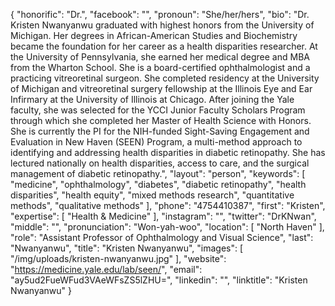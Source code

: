 {
  "honorific": "Dr.",
  "facebook": "",
  "pronoun": "She/her/hers",
  "bio": "Dr. Kristen Nwanyanwu graduated with highest honors from the University of Michigan. Her degrees in African-American Studies and Biochemistry became the foundation for her career as a health disparities researcher. At the University of Pennsylvania, she earned her medical degree and MBA from the Wharton School. She is a board-certified ophthalmologist and a practicing vitreoretinal surgeon. She completed residency at the University of Michigan and vitreoretinal surgery fellowship at the Illinois Eye and Ear Infirmary at the University of Illinois at Chicago. After joining the Yale faculty, she was selected for the YCCI Junior Faculty Scholars Program through which she completed her Master of Health Science with Honors. She is currently the PI for the NIH-funded Sight-Saving Engagement and Evaluation in New Haven (SEEN) Program, a multi-method approach to identifying and addressing health disparities in diabetic retinopathy. She has lectured nationally on health disparities, access to care, and the surgical management of diabetic retinopathy.",
  "layout": "person",
  "keywords": [
    "medicine",
    "ophthalmology",
    "diabetes",
    "diabetic retinopathy",
    "health disparities",
    "health equity",
    "mixed methods research",
    "quantitative methods",
    "qualitative methods"
  ],
  "phone": "4754410387",
  "first": "Kristen",
  "expertise": [
    "Health & Medicine"
  ],
  "instagram": "",
  "twitter": "DrKNwan",
  "middle": "",
  "pronunciation": "Won-yah-woo",
  "location": [
    "North Haven"
  ],
  "role": "Assistant Professor of Ophthalmology and Visual Science",
  "last": "Nwanyanwu",
  "title": "Kristen Nwanyanwu",
  "images": [
    "/img/uploads/kristen-nwanyanwu.jpg"
  ],
  "website": "https://medicine.yale.edu/lab/seen/",
  "email": "ay5ud2FueWFud3VAeWFsZS5lZHU=",
  "linkedin": "",
  "linktitle": "Kristen Nwanyanwu"
}